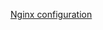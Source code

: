 

[Nginx configuration](https://experienceleague.adobe.com/en/docs/commerce-operations/installation-guide/prerequisites/web-server/nginx)


